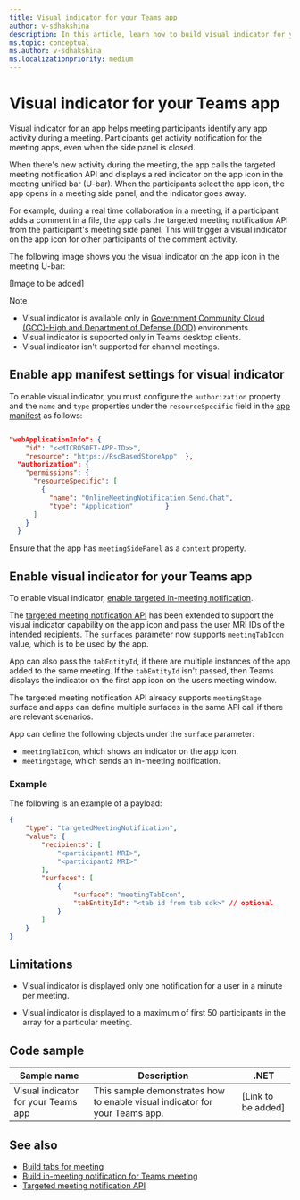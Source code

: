 ```yaml
---
title: Visual indicator for your Teams app
author: v-sdhakshina
description: In this article, learn how to build visual indicator for your Microsoft Teams app in meeting.
ms.topic: conceptual
ms.author: v-sdhakshina
ms.localizationpriority: medium
---
```


# Visual indicator for your Teams app

Visual indicator for an app helps meeting participants identify any app activity during a meeting. Participants get activity notification for the meeting apps, even when the side panel is closed.

When there's new activity during the meeting, the app calls the targeted meeting notification API and displays a red indicator on the app icon in the meeting unified bar (U-bar). When the participants select the app icon, the app opens in a meeting side panel, and the indicator goes away.

For example, during a real time collaboration in a meeting, if a participant adds a comment in a file, the app calls the targeted meeting notification API from the participant's meeting side panel. This will trigger a visual indicator on the app icon for other participants of the comment activity.

The following image shows you the visual indicator on the app icon in the meeting U-bar:

[Image to be added]

> [!NOTE]
>
> * Visual indicator is available only in [Government Community Cloud (GCC)-High and Department of Defense (DOD)](~/concepts/app-fundamentals-overview.md#government-community-cloud) environments.
> * Visual indicator is supported only in Teams desktop clients.
> * Visual indicator isn't supported for channel meetings.

## Enable app manifest settings for visual indicator

To enable visual indicator, you must configure the `authorization` property and the `name` and `type` properties under the `resourceSpecific` field in the [app manifest](../resources/schema/manifest-schema.md#authorization) as follows:

```json

"webApplicationInfo": {
    "id": "<<MICROSOFT-APP-ID>>",
    "resource": "https://RscBasedStoreApp"  },
  "authorization": {
    "permissions": {
      "resourceSpecific": [
        {
          "name": "OnlineMeetingNotification.Send.Chat",
          "type": "Application"        }
      ]
    }
  }
```

Ensure that the app has `meetingSidePanel` as a `context` property.

## Enable visual indicator for your Teams app

To enable visual indicator, [enable targeted in-meeting notification](in-meeting-notification-for-meeting.md#enable-targeted-in-meeting-notification).

The [targeted meeting notification API](in-meeting-notification-for-meeting.md#enable-targeted-in-meeting-notification) has been extended to support the visual indicator capability on the app icon and pass the user MRI IDs of the intended recipients. The `surfaces` parameter now supports `meetingTabIcon` value, which is to be used by the app.

App can also pass the `tabEntityId`, if there are multiple instances of the app added to the same meeting. If the `tabEntityId` isn't passed, then Teams displays the indicator on the first app icon on the users meeting window.

The targeted meeting notification API already supports `meetingStage` surface and apps can define multiple surfaces in the same API call if there are relevant scenarios.

App can define the following objects under the `surface` parameter:

* `meetingTabIcon`, which shows an indicator on the app icon.
* `meetingStage`, which sends an in-meeting notification.

### Example

The following is an example of a payload:

```json
{
    "type": "targetedMeetingNotification",
    "value": {
        "recipients": [
            "<participant1 MRI>",
            "<participant2 MRI>" 
        ],
        "surfaces": [
            {
                "surface": "meetingTabIcon",
                "tabEntityId": "<tab id from tab sdk>" // optional           
            }
        ]
    }
}

```

## Limitations

* Visual indicator is displayed only one notification for a user in a minute per meeting.

* Visual indicator is displayed to a maximum of first 50 participants in the array for a particular meeting.

## Code sample

|Sample name | Description | .NET |
|----------------|-----------------|--------------|
| Visual indicator for your Teams app | This sample demonstrates how to enable visual indicator for your Teams app. | [Link to be added] |

## See also

* [Build tabs for meeting](build-tabs-for-meeting.md)
* [Build in-meeting notification for Teams meeting](in-meeting-notification-for-meeting.md)
* [Targeted meeting notification API](meeting-apps-apis.md#targeted-meeting-notification-and-visual-indicator-api)
